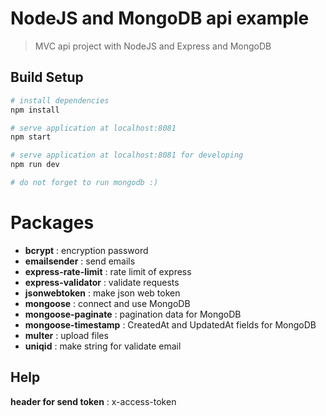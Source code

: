 # NodeJS and MongoDB api example

> MVC api project with NodeJS and Express and MongoDB

## Build Setup

``` bash
# install dependencies
npm install

# serve application at localhost:8081
npm start

# serve application at localhost:8081 for developing
npm run dev

# do not forget to run mongodb :)
```


# Packages

* **bcrypt** : encryption password
* **emailsender** : send emails
* **express-rate-limit** : rate limit of express
* **express-validator** : validate requests
* **jsonwebtoken** : make json web token
* **mongoose** : connect and use MongoDB
* **mongoose-paginate** : pagination data for MongoDB
* **mongoose-timestamp** : CreatedAt and UpdatedAt fields for MongoDB
* **multer** : upload files
* **uniqid** : make string for validate email
 
## Help

**header for send token** : x-access-token

